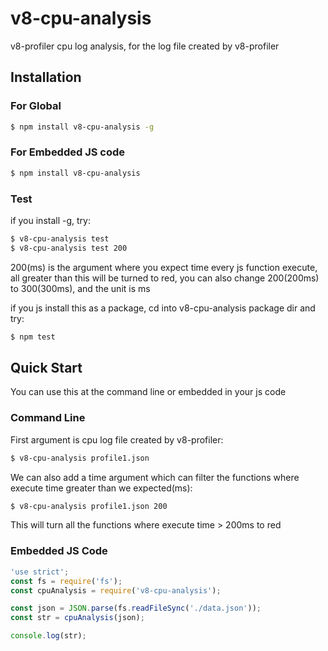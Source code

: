 # v8-cpu-analysis
v8-profiler cpu log analysis, for the log file created by v8-profiler

## Installation

### For Global

```bash
$ npm install v8-cpu-analysis -g
```

### For Embedded JS code

```bash
$ npm install v8-cpu-analysis
```
### Test
if you install -g, try:

```bash
$ v8-cpu-analysis test
$ v8-cpu-analysis test 200
```
200(ms) is the argument where you expect time every js function execute, all greater than this will be turned to red,
you can also change 200(200ms) to 300(300ms), and the unit is ms

if you js install this as a package, cd into v8-cpu-analysis package dir and try:

```bash
$ npm test
```

## Quick Start
You can use this at the command line or embedded in your js code

### Command Line

First argument is cpu log file created by v8-profiler:

```bash
$ v8-cpu-analysis profile1.json
```
We can also add a time argument which can filter the functions where execute time greater than we expected(ms):

```bash
$ v8-cpu-analysis profile1.json 200
```
This will turn all the functions where execute time > 200ms to red

### Embedded JS Code

```js
'use strict';
const fs = require('fs');
const cpuAnalysis = require('v8-cpu-analysis');

const json = JSON.parse(fs.readFileSync('./data.json'));
const str = cpuAnalysis(json);

console.log(str);
```